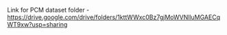 Link for PCM dataset folder - https://drive.google.com/drive/folders/1kttWWxc0Bz7gjMoWVNlluMGAECqWT9xw?usp=sharing
